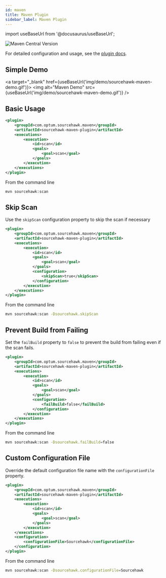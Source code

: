 ```yaml
---
id: maven
title: Maven Plugin
sidebar_label: Maven Plugin
---
```


import useBaseUrl from '@docusaurus/useBaseUrl';

![Maven Central Version](https://img.shields.io/maven-central/v/com.optum.sourcehawk.maven/sourcehawk-maven-plugin.svg?label=Maven%20Central)

For detailed configuration and usage, see the [plugin docs](https://optum.github.io/sourcehawk-maven).

## Simple Demo

<a target="_blank" href={useBaseUrl('img/demo/sourcehawk-maven-demo.gif')}>
    <img alt="Maven Demo" src={useBaseUrl('img/demo/sourcehawk-maven-demo.gif')} />
</a>

## Basic Usage

```xml
<plugin>
    <groupId>com.optum.sourcehawk.maven</groupId>
    <artifactId>sourcehawk-maven-plugin</artifactId>
    <executions>
        <execution>
            <id>scan</id>
            <goals>
                <goal>scan</goal>
            </goals>
        </execution>
    </executions>
</plugin>
```

From the command line

```sh
mvn sourcehawk:scan
```

## Skip Scan

Use the `skipScan` configuration property to skip the scan if necessary

```xml
<plugin>
    <groupId>com.optum.sourcehawk.maven</groupId>
    <artifactId>sourcehawk-maven-plugin</artifactId>
    <executions>
        <execution>
            <id>scan</id>
            <goals>
                <goal>scan</goal>
            </goals>
            <configuration>
                <skipScan>true</skipScan>
            </configuration>
        </execution>
    </executions>
</plugin>
```

From the command line

```sh
mvn sourcehawk:scan -Dsourcehawk.skipScan
```

## Prevent Build from Failing

Set the `failBuild` property to `false` to prevent the build from failing even if the scan fails.

```xml
<plugin>
    <groupId>com.optum.sourcehawk.maven</groupId>
    <artifactId>sourcehawk-maven-plugin</artifactId>
    <executions>
        <execution>
            <id>scan</id>
            <goals>
                <goal>scan</goal>
            </goals>
            <configuration>
                <failBuild>false</failBuild>
            </configuration>
        </execution>
    </executions>
</plugin>
```

From the command line

```sh
mvn sourcehawk:scan -Dsourcehawk.failBuild=false
```

## Custom Configuration File

Override the default configuration file name with the `configurationFile` property.

```xml
<plugin>
    <groupId>com.optum.sourcehawk.maven</groupId>
    <artifactId>sourcehawk-maven-plugin</artifactId>
    <executions>
        <execution>
            <id>scan</id>
            <goals>
                <goal>scan</goal>
            </goals>
        </execution>
    </executions>
    <configuration>
        <configurationFile>Sourcehawk</configurationFile>
    </configuration>
</plugin>
```

From the command line

```sh
mvn sourcehawk:scan -Dsourcehawk.configurationFile=Sourcehawk
```